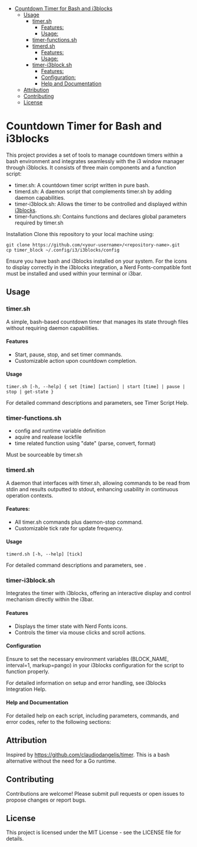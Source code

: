 - [Countdown Timer for Bash and i3blocks](#countdown-timer-for-bash-and-i3blocks)
	- [Usage](#usage)
		- [timer.sh](#timersh)
			- [Features:](#features)
			- [Usage:](#usage-1)
		- [timer-functions.sh](#timer-functionssh)
		- [timerd.sh](#timerdsh)
			- [Features:](#features-1)
			- [Usage:](#usage-2)
		- [timer-i3block.sh](#timer-i3blocksh)
			- [Features:](#features-2)
			- [Configuration:](#configuration)
			- [Help and Documentation](#help-and-documentation)
	- [Attribution](#attribution)
	- [Contributing](#contributing)
	- [License](#license)

Countdown Timer for Bash and i3blocks
=====================================
This project provides a set of tools to manage countdown timers within a bash environment and integrates seamlessly with the i3 window manager through i3blocks. It consists of three main components and a function script:

- timer.sh: A countdown timer script written in pure bash.
- timerd.sh: A daemon script that complements timer.sh by adding daemon capabilities.
- timer-i3block.sh: Allows the timer to be controlled and displayed within [i3blocks](https://github.com/vivien/i3blocks?tab=readme-ov-file#example).
- timer-functions.sh: Contains functions and declares global parameters required by timer.sh

Installation
Clone this repository to your local machine using:
```
git clone https://github.com/<your-username>/<repository-name>.git
cp timer_block ~/.config/i3/i3blocks/config
```
Ensure you have bash and i3blocks installed on your system. For the icons to display correctly in the i3blocks integration, a Nerd Fonts-compatible font must be installed and used within your terminal or i3bar.

Usage
-----
### timer.sh
A simple, bash-based countdown timer that manages its state through files without requiring daemon capabilities.

#### Features
- Start, pause, stop, and set timer commands.
- Customizable action upon countdown completion.

#### Usage

```
timer.sh [-h, --help] { set [time] [action] | start [time] | pause | stop | get-state }
```
For detailed command descriptions and parameters, see Timer Script Help.

### timer-functions.sh
- config and runtime variable definition
- aquire and realease lockfile
- time related function using "date" (parse, convert, format)

Must be sourceable by timer.sh

### timerd.sh

A daemon that interfaces with timer.sh, allowing commands to be read from stdin and results outputted to stdout, enhancing usability in continuous operation contexts.

#### Features:
- All timer.sh commands plus daemon-stop command.
- Customizable tick rate for update frequency.

#### Usage

```
timerd.sh [-h, --help] [tick]
```
For detailed command descriptions and parameters, see .

### timer-i3block.sh

Integrates the timer with i3blocks, offering an interactive display and control mechanism directly within the i3bar.

#### Features
- Displays the timer state with Nerd Fonts icons.
- Controls the timer via mouse clicks and scroll actions.

#### Configuration
Ensure to set the necessary environment variables (BLOCK_NAME, interval=1, markup=pango) in your i3blocks configuration for the script to function properly.

For detailed information on setup and error handling, see i3blocks Integration Help.

#### Help and Documentation
For detailed help on each script, including parameters, commands, and error codes, refer to the following sections:

Attribution
-----------
Inspired by https://github.com/claudiodangelis/timer. This is a bash alternative without the need for a Go runtime.

Contributing
------------
Contributions are welcome! Please submit pull requests or open issues to propose changes or report bugs.

License
-------
This project is licensed under the MIT License - see the LICENSE file for details.
